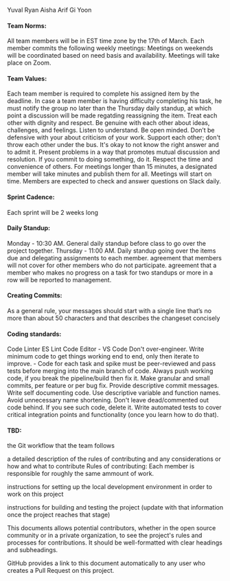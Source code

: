 
Yuval
Ryan
Aisha
Arif
Gi Yoon


#### Team Norms:

All team members will be in EST time zone by the 17th of March.
Each member commits the following weekly meetings:
Meetings on weekends will be coordinated based on need basis and availability.
Meetings will take place on Zoom.

#### Team Values:

Each team member is required to complete his assigned item by the deadline. In case a team member is having difficulty completing his task, he must notify the group no later than the Thursday daily standup, at which point a discussion will be made regatding reassigning the item.
Treat each other with dignity and respect.
Be genuine with each other about ideas, challenges, and feelings.
Listen to understand.
Be open minded.
Don’t be defensive with your about criticism of your work.
Support each other; don't throw each other under the bus.
It's okay to not know the right answer and to admit it.
Present problems in a way that promotes mutual discussion and resolution.
If you commit to doing something, do it.
Respect the time and convenience of others.
For meetings longer than 15 minutes, a designated member will take minutes and publish them for all.
Meetings will start on time.
Members are expected to check and answer questions on Slack daily.

#### Sprint Cadence:

Each sprint will be 2 weeks long

#### Daily Standup:

Monday - 10:30 AM. General daily standup before class to go over the project together.
Thursday - 11:00 AM. Daily standup going over the items due and delegating assignments to each member.
agreement that members will not cover for other members who do not participate.
agreement that a member who makes no progress on a task for two standups or more in a row will be reported to management.

#### Creating Commits:
As a general rule, your messages should start with a single line that’s no more than about 50 characters and that describes the changeset concisely
 

#### Coding standards:

Code Linter ES Lint
Code Editor - VS Code
Don't over-engineer. Write minimum code to get things working end to end, only then iterate to improve. - Code for each task and spike must be peer-reviewed and pass tests before merging into the main branch of code.
Always push working code, if you break the pipeline/build then fix it.
Make granular and small commits, per feature or per bug fix.
Provide descriptive commit messages.
Write self documenting code. Use descriptive variable and function names. Avoid unnecessary name shortening.
Don't leave dead/commented out code behind. If you see such code, delete it.
Write automated tests to cover critical integration points and functionality (once you learn how to do that).


#### TBD:

the Git workflow that the team follows

a detailed description of the rules of contributing and any considerations or how and what to contribute
Rules of contributing:
Each member is responsible for roughly the same ammount of work. 

instructions for setting up the local development environment in order to work on this project

instructions for building and testing the project (update with that information once the project reaches that stage)

This documents allows potential contributors, whether in the open source community or in a private organization, to see the project's rules and processes for contributions. It should be well-formatted with clear headings and subheadings.

GitHub provides a link to this document automatically to any user who creates a Pull Request on this project.
